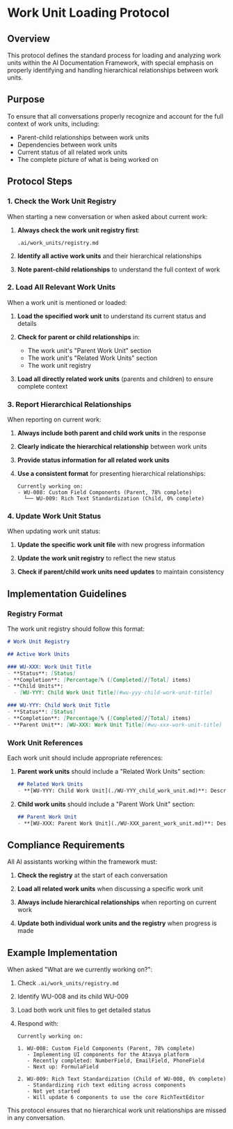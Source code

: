 # Work Unit Loading Protocol

## Overview

This protocol defines the standard process for loading and analyzing work units within the AI Documentation Framework, with special emphasis on properly identifying and handling hierarchical relationships between work units.

## Purpose

To ensure that all conversations properly recognize and account for the full context of work units, including:
- Parent-child relationships between work units
- Dependencies between work units
- Current status of all related work units
- The complete picture of what is being worked on

## Protocol Steps

### 1. Check the Work Unit Registry

When starting a new conversation or when asked about current work:

1. **Always check the work unit registry first**:
   ```
   .ai/work_units/registry.md
   ```

2. **Identify all active work units** and their hierarchical relationships
   
3. **Note parent-child relationships** to understand the full context of work

### 2. Load All Relevant Work Units

When a work unit is mentioned or loaded:

1. **Load the specified work unit** to understand its current status and details

2. **Check for parent or child relationships** in:
   - The work unit's "Parent Work Unit" section
   - The work unit's "Related Work Units" section
   - The work unit registry

3. **Load all directly related work units** (parents and children) to ensure complete context

### 3. Report Hierarchical Relationships

When reporting on current work:

1. **Always include both parent and child work units** in the response
   
2. **Clearly indicate the hierarchical relationship** between work units
   
3. **Provide status information for all related work units**

4. **Use a consistent format** for presenting hierarchical relationships:
   ```
   Currently working on:
   - WU-008: Custom Field Components (Parent, 78% complete)
     └── WU-009: Rich Text Standardization (Child, 0% complete)
   ```

### 4. Update Work Unit Status

When updating work unit status:

1. **Update the specific work unit file** with new progress information
   
2. **Update the work unit registry** to reflect the new status
   
3. **Check if parent/child work units need updates** to maintain consistency

## Implementation Guidelines

### Registry Format

The work unit registry should follow this format:

```markdown
# Work Unit Registry

## Active Work Units

### WU-XXX: Work Unit Title
- **Status**: [Status]
- **Completion**: [Percentage]% ([Completed]/[Total] items)
- **Child Units**: 
  - [WU-YYY: Child Work Unit Title](#wu-yyy-child-work-unit-title)

### WU-YYY: Child Work Unit Title
- **Status**: [Status]
- **Completion**: [Percentage]% ([Completed]/[Total] items)
- **Parent Unit**: [WU-XXX: Work Unit Title](#wu-xxx-work-unit-title)
```

### Work Unit References

Each work unit should include appropriate references:

1. **Parent work units** should include a "Related Work Units" section:
   ```markdown
   ## Related Work Units
   - **[WU-YYY: Child Work Unit](./WU-YYY_child_work_unit.md)**: Description of relationship
   ```

2. **Child work units** should include a "Parent Work Unit" section:
   ```markdown
   ## Parent Work Unit
   - **[WU-XXX: Parent Work Unit](./WU-XXX_parent_work_unit.md)**: Description of relationship
   ```

## Compliance Requirements

All AI assistants working within the framework must:

1. **Check the registry** at the start of each conversation
   
2. **Load all related work units** when discussing a specific work unit
   
3. **Always include hierarchical relationships** when reporting on current work
   
4. **Update both individual work units and the registry** when progress is made

## Example Implementation

When asked "What are we currently working on?":

1. Check `.ai/work_units/registry.md`
   
2. Identify WU-008 and its child WU-009
   
3. Load both work unit files to get detailed status
   
4. Respond with:
   ```
   Currently working on:
   
   1. WU-008: Custom Field Components (Parent, 78% complete)
      - Implementing UI components for the Atavya platform
      - Recently completed: NumberField, EmailField, PhoneField
      - Next up: FormulaField
   
   2. WU-009: Rich Text Standardization (Child of WU-008, 0% complete)
      - Standardizing rich text editing across components
      - Not yet started
      - Will update 6 components to use the core RichTextEditor
   ```

This protocol ensures that no hierarchical work unit relationships are missed in any conversation.
